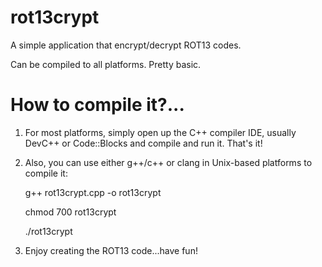 rot13crypt
==========

A simple application that encrypt/decrypt ROT13 codes. 

Can be compiled to all platforms. Pretty basic.


How to compile it?...
==========================

1. For most platforms, simply open up the C++ compiler IDE, usually DevC++ or Code::Blocks and compile and run it. That's it!
2. Also, you can use either g++/c++ or clang in Unix-based platforms to compile it:
    
    g++ rot13crypt.cpp -o rot13crypt

    chmod 700 rot13crypt
    
    ./rot13crypt

3. Enjoy creating the ROT13 code...have fun!

